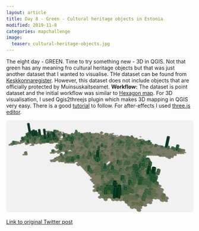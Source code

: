 ```yaml
---
layout: article
title: Day 8 - Green - Cultural heritage objects in Estonia
modified: 2019-11-8
categories: mapchallenge
image:
  teaser: cultural-heritage-objects.jpg
---
```


The eight day - GREEN. Time to try something new - 3D in QGIS. Not that green has any meaning fro cultural heritage objects but that was just another dataset that I wanted to visualise. THe dataset can be found from [Keskkonnaregister](http://register.keskkonnainfo.ee/). However, this dataset does not include objects that are officially protected by Muinsuskaitseamet. 
**Workflow:** The dataset is point dataset and the initial workflow was similar to [Hexagon map](https://kevelyn1.github.io/30DayMapChallenge2019/mapchallenge/day-4/). For 3D visualisation, I used Qgis2threejs plugin which makes 3D mapping in QGIS very easy. There is a good [tutorial](https://qgis2threejs.readthedocs.io/en/docs/Tutorial.html) to follow. For after-effects I used [three.js editor](https://threejs.org/editor/).

![image of day 8 post](../../images/cultural-heritage-objects.jpg)

[Link to original Twitter post](https://twitter.com/evelynuuemaa/status/1193037771377643520)
